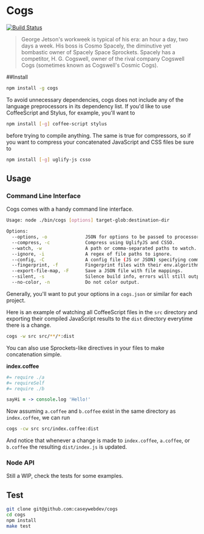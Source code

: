 # Cogs

[![Build Status](https://secure.travis-ci.org/caseywebdev/cogs.png)](http://travis-ci.org/caseywebdev/cogs)

> George Jetson's workweek is typical of his era: an hour a day, two days a
> week. His boss is Cosmo Spacely, the diminutive yet bombastic owner of Spacely
> Space Sprockets. Spacely has a competitor, H. G. Cogswell, owner of the rival
> company Cogswell Cogs (sometimes known as Cogswell's Cosmic Cogs).

##Install


```bash
npm install -g cogs
```

To avoid unnecessary dependencies, cogs does not include any of the language
preprocessors in its dependency list. If you'd like to use CoffeeScript and
Stylus, for example, you'll want to

```bash
npm install [-g] coffee-script stylus
```

before trying to compile anything. The same is true for compressors, so if you
want to compress your concatenated JavaScript and CSS files be sure to

```bash
npm install [-g] uglify-js csso
```

## Usage

### Command Line Interface

Cogs comes with a handy command line interface.

```bash
Usage: node ./bin/cogs [options] target-glob:destination-dir

Options:
  --options, -o              JSON for options to be passed to processors and compressors.
  --compress, -c             Compress using UglifyJS and CSSO.                             [default: false]
  --watch, -w                A path or comma-separated paths to watch.
  --ignore, -i               A regex of file paths to ignore.                              [default: "/\\."]
  --config, -C               A config file (JS or JSON) specifying command line options.   [default: "cogs.json"]
  --fingerprint, -f          Fingerprint files with their env.algorithm value.             [default: false]
  --export-file-map, -F      Save a JSON file with file mappings.
  --silent, -s               Silence build info, errors will still output to stderr.       [default: false]
  --no-color, -n             Do not color output.                                          [default: false]
```

Generally, you'll want to put your options in a `cogs.json` or similar for each
project.

Here is an example of watching all CoffeeScript files in the `src` directory and
exporting their compiled JavaScript results to the `dist` directory everytime
there is a change.

```bash
cogs -w src src/**/*:dist
```

You can also use Sprockets-like directives in your files to make concatenation
simple.

**index.coffee**
```coffee
#= require ./a
#= requireSelf
#= require ./b

sayHi = -> console.log 'Hello!'
```

Now assuming `a.coffee` and `b.coffee` exist in the same directory as
`index.coffee`, we can run

```bash
cogs -cw src src/index.coffee:dist
```

And notice that whenever a change is made to `index.coffee`, `a.coffee`, or
`b.coffee` the resulting `dist/index.js` is updated.

### Node API

Still a WIP, check the tests for some examples.

## Test

```bash
git clone git@github.com:caseywebdev/cogs
cd cogs
npm install
make test
```
